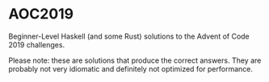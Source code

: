 # AOC2019

Beginner-Level Haskell (and some Rust) solutions to the Advent of Code 2019 challenges.

Please note: these are solutions that produce the correct answers. They are probably not very idiomatic and definitely not optimized for performance.
